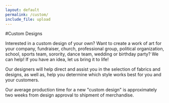```yaml
---
layout: default
permalink: /custom/
include_file: upload
---
```


#Custom Designs

Interested in a custom design of your own?  Want to create a work of art for your company, fundraiser, church, professional group, political organization, school, sports team, sorority, dance team, wedding or birthday party?  We can help!  If you have an idea, let us bring it to life!

Our designers will help direct and assist you in the selection of fabrics and designs, as well as, help you determine which style works best for you and your customers.

Our average production time for a new "custom design" is approximately two weeks from design approval to shipment of merchandise.
